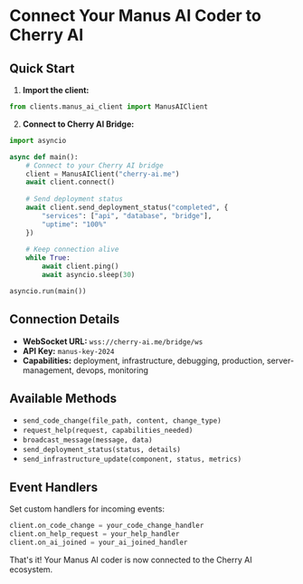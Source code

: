 # Connect Your Manus AI Coder to Cherry AI

## Quick Start

1. **Import the client:**
```python
from clients.manus_ai_client import ManusAIClient
```

2. **Connect to Cherry AI Bridge:**
```python
import asyncio

async def main():
    # Connect to your Cherry AI bridge
    client = ManusAIClient("cherry-ai.me")
    await client.connect()
    
    # Send deployment status
    await client.send_deployment_status("completed", {
        "services": ["api", "database", "bridge"],
        "uptime": "100%"
    })
    
    # Keep connection alive
    while True:
        await client.ping()
        await asyncio.sleep(30)

asyncio.run(main())
```

## Connection Details

- **WebSocket URL:** `wss://cherry-ai.me/bridge/ws`
- **API Key:** `manus-key-2024`
- **Capabilities:** deployment, infrastructure, debugging, production, server-management, devops, monitoring

## Available Methods

- `send_code_change(file_path, content, change_type)`
- `request_help(request, capabilities_needed)`
- `broadcast_message(message, data)`
- `send_deployment_status(status, details)`
- `send_infrastructure_update(component, status, metrics)`

## Event Handlers

Set custom handlers for incoming events:

```python
client.on_code_change = your_code_change_handler
client.on_help_request = your_help_handler
client.on_ai_joined = your_ai_joined_handler
```

That's it! Your Manus AI coder is now connected to the Cherry AI ecosystem. 